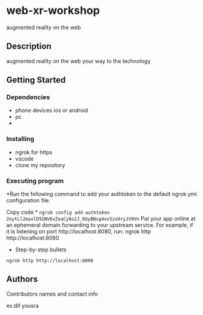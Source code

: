 # web-xr-workshop
augmented reality on the web




## Description

augmented reality on the web your way to the technology
## Getting Started

### Dependencies

* phone devices  ios or android
* pc
* 

### Installing

* ngrok for https
* vscode
* clone my repository
### Executing program

*Run the following command to add your authtoken to the default ngrok.yml configuration file.

Copy code
*
```ngrok config add-authtoken 2oytLl2maxlD5GNV6vZeaCy6o2J_6UyBNvg4vv5zxHryJV9Vn```
Put your app online at an ephemeral domain forwarding to your upstream service. For example, if it is listening on port http://localhost:8080, run:
ngrok http http://localhost:8080
* Step-by-step bullets
```
ngrok http http://localhost:8080
```


## Authors

Contributors names and contact info

ex.dif yousra




